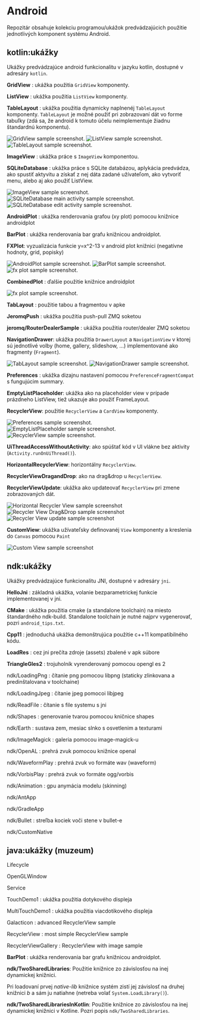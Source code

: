# Android

Repozitár obsahuje kolekciu programou/ukážok predvádzajúcich použitie jednotlivých komponent systému Android.

## kotlin:ukážky

Ukážky predvádzajúce android funkcionalitu v jazyku kotlin, dostupné v adresáry `kotlin`.

**GridView** : ukážka použitia `GridView` komponenty.

**ListView** : ukážka použitia `ListView` komponenty.

**TableLayout** : ukážka použitia dynamicky naplnenéj `TableLayout` komponenty. `TableLayout` je možné použiť pri zobrazovaní dát vo forme tabuľky (zdá sa, že android k tomuto účelu neimplementuje žiadnu štandardnú komponentu).

![](images/grid_view_small.png "GridView sample screenshot.") ![](images/list_view_small.png "ListView sample screenshot.") ![](images/table_layout_small.png "TableLayout sample screenshot.")



**ImageView** : ukážka práce s `ImageView` komponentou.

**SQLiteDatabase** : ukážka práce s SQLite databázou, aplykácia predvádza, ako spustiť aktyvitu a získať z nej dáta zadané užívateľom, ako vytvoriť menu, alebo aj ako použiť ListView.

![](images/image_view_small.png "ImageView sample screenshot.") ![](images/sqlite_database_small.png "SQLiteDatabase main activity sample screenshot.") ![](images/sqlite_database_edit_activity_small.png "SQLiteDatabase edit activity sample screenshot.")



**AndroidPlot** : ukážka renderovania grafou (xy plot) pomocou knižnice androidplot

**BarPlot** : ukážka renderovania bar grafu knižnicou androidplot.

**FXPlot**: vyzualizácia funkcie y=x^2-13 v android plot knižnici (negatívne hodnoty, grid, popisky)

![](images/simplexy_plot.png "AndroidPlot sample screenshot.") ![](images/barplot.png "BarPlot sample screenshot.") ![](images/fxplot.png "fx plot sample screenshot.")


**CombinedPlot** : ďalšie použitie knižnice androidplot 

![](images/combined_plot.png "fx plot sample screenshot.")



**TabLayout** : použitie tabou a fragmentou v apke

**JeromqPush** : ukážka použitia push-pull ZMQ soketou

**jeromq/RouterDealerSample** : ukážka použitia router/dealer ZMQ soketou

**NavigationDrawer**: ukážka použitia `DrawerLayout` a `NavigationView` v ktorej sú jednotlivé volby (home, gallery, slideshow, ...) implementované ako fragmenty (`Fragment`). 

![](images/tablayout.png "TabLayout sample screenshot.") ![](images/navigation_drawer.png "NavigationDrawer sample screenshot.")



**Preferences** : ukážka dizajnu nastavení pomocou `PreferenceFragmentCompat` s fungujúcim summary.

**EmptyListPlaceholder**: ukážka ako na placeholder view v prípade prázdneho ListView, tiež ukazuje ako použiť FrameLayout.

**RecyclerView**: použitie `RecyclerView` a `CardView` komponenty.

![](images/preferences.png "Preferences sample screenshot.") ![](images/empty_list_placeholder.png "EmptyListPlaceholder sample screenshot.") ![](images/recyclerview.png "RecyclerView sample screenshot.")



**UiThreadAccessWithoutActivity**: ako spúštať kód v UI vlákne bez aktivity (`Activity.runOnUiThread()`).

**HorizontalRecyclerView**: horizontálny `RecyclerView`.

**RecyclerViewDragandDrop**: ako na drag&drop u `RecyclerView`.

**RecyclerViewUpdate**: ukážka ako updateovať `RecyclerView` pri zmene zobrazovaných dát.

![](images/horizontal_recyclerview.png "Horizontal Recycler View sample screenshot") ![](images/recyclerview_draganddrop.png "Recycler View Drag&Drop sample screenshot") ![](images/recyclerview_update.png "Recycler View update sample screenshot")


**CustomView**: ukážka užívateľsky definovanéj `View` komponenty a kreslenia do `Canvas` pomocou `Paint`


![](images/custom_view.png "Custom View sample screenshot")

## ndk:ukážky

Ukážky predvádzajúce funkcionalitu JNI, dostupné v adresáry `jni`.

**HelloJni** : základná ukážka, volanie bezparametrickej funkcie implementovanej v jni.

**CMake** : ukážka použitia cmake (a standalone toolchain) na miesto štandardného ndk-build. Standalone toolchain je nutné najprv vygenerovať, pozri `android_tips.txt`.

**Cpp11** : jednoduchá ukážka demonštrujúca použitie c++11 kompatibilného kódu.

**LoadRes** : cez jni prečíta zdroje (assets) zbalené v apk súbore

**TriangleGles2** : trojuholník vyrenderovaný pomocou opengl es 2

ndk/LoadingPng : čítanie png pomocou libpng (staticky zlinkovana a predinštalovana v toolchaine)

ndk/LoadingJpeg : čítanie jpeg pomocoi libjpeg

ndk/ReadFile : čítanie s file systemu s jni

ndk/Shapes : generovanie tvarou pomocou kničnice shapes

ndk/Earth : sustava zem, mesiac slnko s osvetlenim a texturami

ndk/ImageMagick : galeria pomocou image-magick-u

ndk/OpenAL : prehrá zvuk pomocou knižnice openal

ndk/WaveformPlay : prehrá zvuk vo formáte wav (waveform)

ndk/VorbisPlay : prehrá zvuk vo formáte ogg/vorbis

ndk/Animation : gpu anymácia modelu (skinning)

ndk/AntApp

ndk/GradleApp

ndk/Bullet : streľba kociek voči stene v bullet-e

ndk/CustomNative


## java:ukážky (muzeum)

Lifecycle

OpenGLWindow

Service

TouchDemo1 : ukážka použitia dotykového displeja

MultiTouchDemo1 : ukážka použitia viacdotikového displeja

Galacticon : advanced RecyclerView sample

RecyclerView : most simple RecyclerView sample

RecyclerViewGallery : RecyclerView with image sample

**BarPlot** : ukážka renderovania bar grafu knižnicou androidplot.

**ndk/TwoSharedLibraries**: Použitie knižnice zo závislosťou na inej dynamickej knižnici.

Pri loadovaní prvej *native-lib* knižnice systém zistí jej závislosť na druhej knižnici *b* a sám ju natiahne (netreba volať `System.LoadLibrary()`).


**ndk/TwoSharedLibrariesInKotlin**: Použitie knižnice zo závislosťou na inej dynamickej knižnici v Kotline. Pozri popis `ndk/TwoSharedLibraries`.


